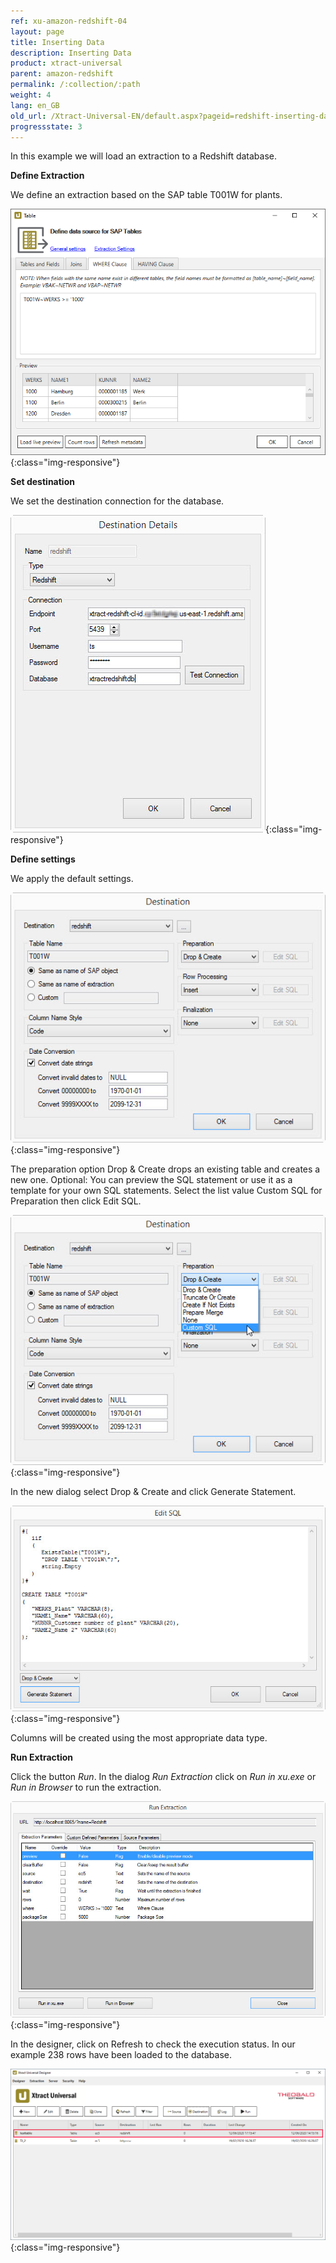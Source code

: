 ```yaml
---
ref: xu-amazon-redshift-04
layout: page
title: Inserting Data
description: Inserting Data
product: xtract-universal
parent: amazon-redshift
permalink: /:collection/:path
weight: 4
lang: en_GB
old_url: /Xtract-Universal-EN/default.aspx?pageid=redshift-inserting-data
progressstate: 3
---
```


In this example we will load an extraction to a Redshift database.


**Define Extraction**

We define an extraction based on the SAP table T001W for plants.

![XU_redshift_table_extraction](/img/content/XU_redshift_table_extraction.png){:class="img-responsive"}

**Set destination**

We set the destination connection for the database.

![XU_redshift_destination](/img/content/XU_redshift_destination.png){:class="img-responsive"}

**Define settings**

We apply the default settings.

![XU_redshift_destination_settings](/img/content/XU_redshift_destination_settings.png){:class="img-responsive"}

The preparation option Drop & Create drops an existing table and creates a new one.
Optional: You can preview the SQL statement or use it as a template for your own SQL statements. Select the list value Custom SQL for Preparation then click Edit SQL.

![XU_redshift_destination_customsql](/img/content/XU_redshift_destination_customsql.png){:class="img-responsive"}

In the new dialog select Drop & Create and click Generate Statement.

![XU_redshift_destination_customsql2](/img/content/XU_redshift_destination_customsql2.png){:class="img-responsive"}

Columns will be created using the most appropriate data type.


**Run Extraction**

Click the button *Run*. In the dialog *Run Extraction* click on *Run in xu.exe* or *Run in Browser* to run the extraction.

![XU_redshift_run_dialog](/img/content/XU_redshift_run_dialog.png){:class="img-responsive"}

In the designer, click on Refresh to check the execution status. In our example 238 rows have been loaded to the database.

![XU_redshift_extraction_overview](/img/content/XU_redshift_extraction_overview.png){:class="img-responsive"}